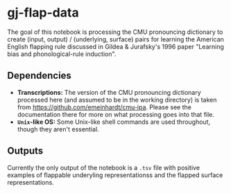 # gj-flap-data

The goal of this notebook is processing the CMU pronouncing dictionary to create (input, output) / (underlying, surface) pairs for learning the American English flapping rule discussed in Gildea & Jurafsky's 1996 paper "Learning bias and phonological-rule induction".

## Dependencies

 - **Transcriptions:** The version of the CMU pronouncing dictionary processed here (and assumed to be in the working directory) is taken from https://github.com/emeinhardt/cmu-ipa. Please see the documentation there for more on what processing goes into that file.
 - **`Unix`-like OS:** Some Unix-like shell commands are used throughout, though they aren't essential.
 
 ## Outputs
 
 Currently the only output of the notebook is a `.tsv` file with positive examples of flappable underyling representationss and the flapped surface representations.
